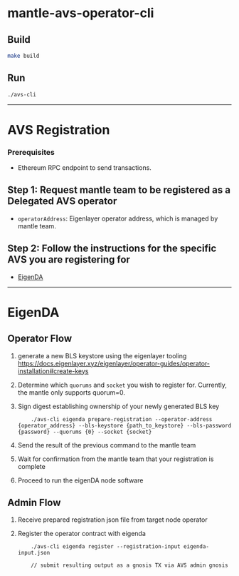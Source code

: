 # mantle-avs-operator-cli
## Build

```bash
make build
```

## Run

```bash
./avs-cli
```

---

# AVS Registration

### Prerequisites
- Ethereum RPC endpoint to send transactions.


## Step 1: Request mantle team to be registered as a Delegated AVS operator

- `operatorAddress`: Eigenlayer operator address, which is managed by mantle team.

## Step 2: Follow the instructions for the specific AVS you are registering for

* [EigenDA](https://github.com/mantle-lsp/mantle-avs-operator-CLI?tab=readme-ov-file#eigenda)
---

# EigenDA

## Operator Flow

1. generate a new BLS keystore using the eigenlayer tooling https://docs.eigenlayer.xyz/eigenlayer/operator-guides/operator-installation#create-keys
2. Determine which `quorums` and `socket` you wish to register for. Currently, the mantle only supports quorum=0.
3. Sign digest establishing ownership of your newly generated BLS key

           ./avs-cli eigenda prepare-registration --operator-address {operator_address} --bls-keystore {path_to_keystore} --bls-password {password} --quorums {0} --socket {socket}

4. Send the result of the previous command to the mantle team 
5. Wait for confirmation from the mantle team that your registration is complete
6. Proceed to run the eigenDA node software

## Admin Flow

1. Receive prepared registration json file from target node operator
2. Register the operator contract with eigenda

           ./avs-cli eigenda register --registration-input eigenda-input.json

           // submit resulting output as a gnosis TX via AVS admin gnosis